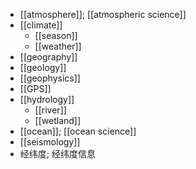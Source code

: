 - [[atmosphere]]; [[atmospheric science]]
- [[climate]]
    - [[season]]
    - [[weather]]
- [[geography]]
- [[geology]]
- [[geophysics]]
- [[GPS]]
- [[hydrology]]
    - [[river]]
    - [[wetland]]
- [[ocean]]; [[ocean science]]
- [[seismology]]
- 经纬度; 经纬度信息
